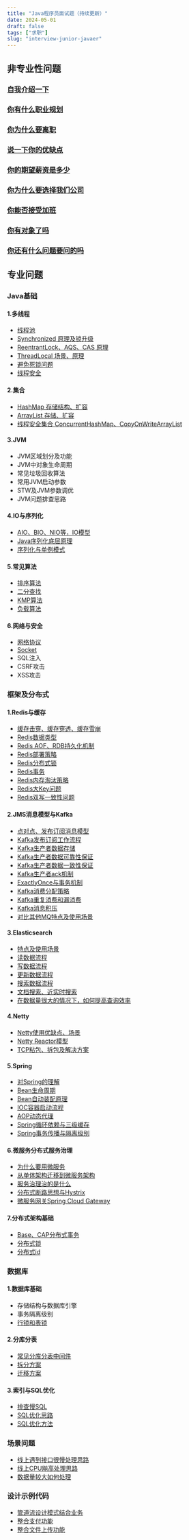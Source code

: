 ```yaml
---
title: "Java程序员面试题（持续更新）"
date: 2024-05-01
draft: false
tags: ["求职"]
slug: "interview-junior-javaer"
---
```


## 非专业性问题
### [自我介绍一下](/iblog/posts/resume/interview-questions-and-answers/#自我介绍)
### [你有什么职业规划](/iblog/posts/resume/interview-questions-and-answers/#你的职业规划是什么)
### [你为什么要离职](/iblog/posts/resume/interview-questions-and-answers/#你从上一家公司离职的原因)
### [说一下你的优缺点](/iblog/posts/resume/interview-questions-and-answers/#优缺点)
### [你的期望薪资是多少](/iblog/posts/resume/interview-questions-and-answers/#面试如何谈薪资httpswwwbilibilicomvideobv1ou411f7r4)
### [你为什么要选择我们公司](/iblog/posts/resume/interview-questions-and-answers/#你为什么要选择我们公司)
### [你能否接受加班](/iblog/posts/resume/interview-questions-and-answers/#你能否接受加班httpswwwbilibilicomvideobv1vj411y7ni)
### [你有对象了吗](/iblog/posts/resume/interview-questions-and-answers/#你有对象吗)
### [你还有什么问题要问的吗](/iblog/posts/resume/interview-questions-and-answers/#你还有什么想问的吗)


## 专业问题

### Java基础
#### 1.多线程
- [线程池](/iblog/posts/java/rookie-multi-thread/#线程池)
- [Synchronized 原理及锁升级](/iblog/posts/java/rookie-multi-thread/#synchronized)
- [ReentrantLock、AQS、CAS 原理](/iblog/posts/java/rookie-multi-thread/#reentrantlock原理)
- [ThreadLocal 场景、原理](/iblog/posts/java/rookie-multi-thread/#threadlocal)
- [避免死锁问题](/iblog/posts/java/rookie-multi-thread/#如何避免死锁)
- [线程安全](/iblog/posts/java/rookie-multi-thread/#线程安全)

#### 2.集合
- [HashMap 存储结构、扩容](/iblog/posts/essays/java-hashmap/)
- [ArrayList 存储、扩容](/iblog/posts/java/rookie-java-container/#arraylist)
- [线程安全集合 ConcurrentHashMap、CopyOnWriteArrayList](/iblog/posts/java/rookie-multi-thread/#常用的线程安全的集合)

#### 3.JVM
- JVM区域划分及功能
- JVM中对象生命周期
- 常见垃圾回收算法
- 常用JVM启动参数
- STW及JVM参数调优
- JVM问题排查思路

#### 4.IO与序列化
- [AIO、BIO、NIO等，IO模型](/iblog/posts/java/rookie-io/#io模型httphollischuanggiteeiotobetopjavaerbasicsjava-basiclinux-ioidlinux-5种io模型)
- [Java序列化底层原理](/iblog/posts/java/rookie-io/#序列化底层原理httphollischuanggiteeiotobetopjavaerbasicsjava-basicserialize-principleid序列化底层原理)
- [序列化与单例模式](/iblog/posts/java/rookie-io/#序列化与单例模式httphollischuanggiteeiotobetopjavaerbasicsjava-basicserialize-singletonid序列化对单例的破坏)

#### 5.常见算法
- [排序算法](/iblog/posts/essays/data-structures-algorithms/#排序算法)
- [二分查找](/iblog/posts/essays/data-structures-algorithms/#二分查找)
- [KMP算法](/iblog/posts/essays/data-structures-algorithms/#kmp算法)
- [负载算法](/iblog/posts/essays/java-small-service/#服务负载)

#### 6.网络与安全
- [网络协议](/iblog/posts/essays/net-program-java/#网络协议)
- [Socket](/iblog/posts/essays/net-program-java/#socket)
- SQL注入
- CSRF攻击
- XSS攻击



### 框架及分布式
#### 1.Redis与缓存
- [缓存击穿、缓存穿透、缓存雪崩](/iblog/posts/essays/java-redis/#redis与缓存)
- [Redis数据类型](/iblog/posts/essays/java-redis/#redis数据类型)
- [Redis AOF、RDB持久化机制](/iblog/posts/essays/java-redis/#redis持久化)
- [Redis部署策略](/iblog/posts/essays/java-redis/#redis部署策略)
- [Redis分布式锁](/iblog/posts/essays/java-redis/#redis分布式锁)
- [Redis事务](/iblog/posts/essays/java-redis/#redis事务)
- [Redis内存淘汰策略](/iblog/posts/essays/java-redis/#redis内存淘汰策略)
- [Redis大Key问题](/iblog/posts/essays/java-redis/#redis大key问题)
- [Redis双写一致性问题](/iblog/posts/essays/java-redis/#redis数据库双写一致性问题)

#### 2.JMS消息模型与Kafka
- [点对点、发布订阅消息模型](/iblog/posts/essays/java-mq/#jms消息模型)
- [Kafka发布订阅工作流程](/iblog/posts/essays/java-mq/#发布订阅工作流程)
- [Kafka生产者数据存储](/iblog/posts/essays/java-mq/#生产者文件存储)
- [Kafka生产者数据可靠性保证](/iblog/posts/essays/java-mq/#生产者数据可靠性保证)
- [Kafka生产者数据一致性保证](/iblog/posts/essays/java-mq/#生产者数据一致性保证)
- [Kafka生产者ack机制](/iblog/posts/essays/java-mq/#生产者ack机制)
- [ExactlyOnce与事务机制](/iblog/posts/essays/java-mq/#kafka事务)
- [Kafka消费分配策略](/iblog/posts/essays/java-mq/#消费者分区分配策略)
- [Kafka重复消费和漏消费](/iblog/posts/essays/java-mq/#消费者消费数据问题)
- [Kafka消息积压](/iblog/posts/essays/java-mq/#消息积压)
- [对比其他MQ特点及使用场景](/iblog/posts/essays/java-mq/#常见mq对比)

#### 3.Elasticsearch
- [特点及使用场景]()
- [读数据流程](/iblog/posts/essays/elasticsearch/#读数据流程)
- [写数据流程](/iblog/posts/essays/elasticsearch/#写数据流程)
- [更新数据流程](/iblog/posts/essays/elasticsearch/#更新流程)
- [搜索数据流程](/iblog/posts/essays/elasticsearch/#搜索数据过程)
- [文档搜索、近实时搜索](/iblog/posts/essays/elasticsearch/#文档搜索)
- [在数据量很大的情况下，如何提高查询效率](/iblog/posts/essays/elasticsearch/#优化)

#### 4.Netty
- [Netty使用优缺点、场景](/iblog/posts/essays/java-netty/#概述)
- [Netty Reactor模型](/iblog/posts/essays/java-netty/#线程模型演变)
- [TCP粘包、拆包及解决方案](/iblog/posts/essays/java-netty/#tcp粘包拆包及解决方案)

#### 5.Spring
- [对Spring的理解](/iblog/posts/spring/java-spring/#对spring的理解)
- [Bean生命周期](/iblog/posts/spring/java-spring/#bean的生命周期)
- [Bean自动装配原理](/iblog/posts/spring/java-spring/#bean的自动装配)
- [IOC容器启动流程](/iblog/posts/spring/java-spring/#spring启动流程)
- [AOP动态代理](/iblog/posts/spring/java-spring/#aop)
- [Spring循环依赖与三级缓存](/iblog/posts/spring/java-spring/#spring循环依赖与三级缓存)
- [Spring事务传播与隔离级别](/iblog/posts/spring/java-spring/#spring循环依赖与三级缓存)

#### 6.微服务分布式服务治理
- [为什么要用微服务](/iblog/posts/essays/java-small-service/#为什么要使用微服务)
- [从单体架构迁移到微服务架构](/iblog/posts/essays/java-small-service/#从单体架构迁移到微服务架构)
- [服务治理治的是什么](/iblog/posts/essays/java-small-service/#服务治理治的是什么)
- [分布式断路思想与Hystrix](/iblog/posts/essays/java-small-service/#服务熔断降级)
- [微服务网关Spring Cloud Gateway](/iblog/posts/essays/java-small-service/#spring-cloud-gateway)

#### 7.分布式架构基础
- [Base、CAP分布式事务](/iblog/posts/essays/java-transaction/#分布式事务基础理论)
- [分布式锁](/iblog/posts/essays/distributed-lock/)
- [分布式id](/iblog/posts/essays/distributed-id/)



### 数据库
#### 1.数据库基础
- 存储结构与数据库引擎
- 事务隔离级别
- [行锁和表锁](/iblog/posts/essays/sql-select-fast/#sql优化方法)

#### 2.分库分表
- [常见分库分表中间件](/iblog/posts/essays/sql-select-fast/#常见分库分表中间件)
- [拆分方案](/iblog/posts/essays/sql-select-fast/#拆分方案)
- [迁移方案](/iblog/posts/essays/sql-select-fast/#迁移方案)

#### 3.索引与SQL优化
- [排查慢SQL](/iblog/posts/essays/sql-select-fast/#排查sql)
- [SQL优化思路](/iblog/posts/essays/sql-select-fast/#优化思路)
- [SQL优化方法](/iblog/posts/essays/sql-select-fast/#sql优化方法)



### 场景问题
- [线上遇到接口很慢处理思路](/iblog/posts/essays/java-improve/#线上遇到接口很慢处理思路)
- [线上CPU飚高处理思路]()
- [数据量较大如何处理]()



### 设计示例代码
- [管道流设计模式结合业务](/iblog/posts/essays/pipeline-business/)
- [整合支付功能](/iblog/posts/essays/pay-code/)
- [整合文件上传功能](/iblog/posts/essays/uploadfile-code/)
